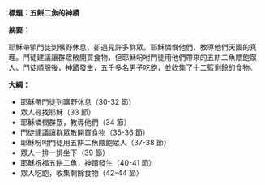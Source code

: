 **標題：五餅二魚的神蹟**

**摘要：**

耶穌帶領門徒到曠野休息，卻遇見許多群眾。耶穌憐憫他們，教導他們天國的真理。門徒建議讓群眾散開買食物，但耶穌吩咐門徒用他們帶來的五餅二魚餵飽眾人。門徒順服後，神蹟發生，五千多名男子吃飽，並收集了十二籃剩餘的食物。

**大綱：**

* 耶穌帶門徒到曠野休息（30-32 節）
* 眾人尋找耶穌（33 節）
* 耶穌憐憫群眾，教導他們（34 節）
* 門徒建議讓群眾散開買食物（35-36 節）
* 耶穌吩咐門徒用五餅二魚餵飽眾人（37-38 節）
* 眾人一排一排坐下（39 節）
* 耶穌祝福五餅二魚，神蹟發生（40-41 節）
* 眾人吃飽，收集剩餘食物（42-44 節）